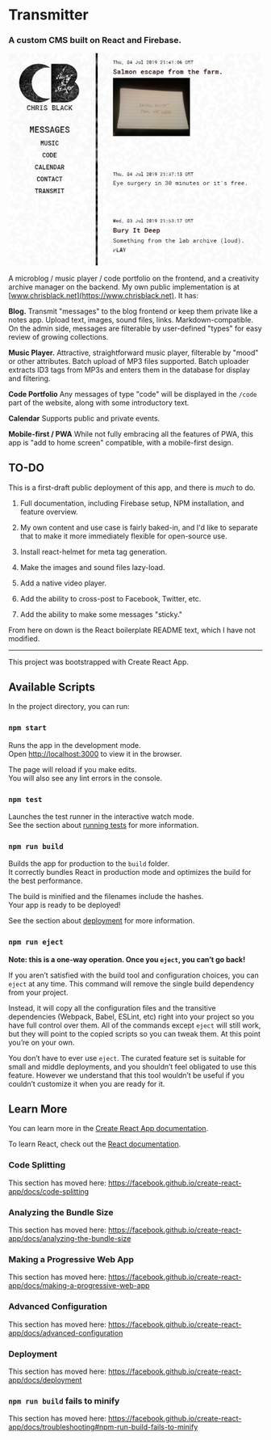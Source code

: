 # Transmitter

### A custom CMS built on React and Firebase.

![Transmitter frontend](./src/assets/img/screenshot.JPG)

A microblog / music player / code portfolio on the frontend, and a creativity archive manager on the backend. My own public implementation is at [www.chrisblack.net](https://www.chrisblack.net). It has:

**Blog.** Transmit "messages" to the blog frontend or keep them private like a notes app. Upload text, images, sound files, links. Markdown-compatible. On the admin side, messages are filterable by user-defined "types" for easy review of growing collections.

**Music Player.** Attractive, straightforward music player, filterable by "mood" or other attributes. Batch upload of MP3 files supported. Batch uploader extracts ID3 tags from MP3s and enters them in the database for display and filtering.

**Code Portfolio** Any messages of type "code" will be displayed in the `/code` part of the website, along with some introductory text.

**Calendar** Supports public and private events.

**Mobile-first / PWA** While not fully embracing all the features of PWA, this app is "add to home screen" compatible, with a mobile-first design.

## TO-DO

This is a first-draft public deployment of this app, and there is _much_ to do.

1. Full documentation, including Firebase setup, NPM installation, and feature overview.

2. My own content and use case is fairly baked-in, and I'd like to separate that to make it more immediately flexible for open-source use.

3. Install react-helmet for meta tag generation.

4. Make the images and sound files lazy-load.

5. Add a native video player.

6. Add the ability to cross-post to Facebook, Twitter, etc.

7. Add the ability to make some messages "sticky."

From here on down is the React boilerplate README text, which I have not modified.

---

This project was bootstrapped with Create React App.

## Available Scripts

In the project directory, you can run:

### `npm start`

Runs the app in the development mode.<br>
Open [http://localhost:3000](http://localhost:3000) to view it in the browser.

The page will reload if you make edits.<br>
You will also see any lint errors in the console.

### `npm test`

Launches the test runner in the interactive watch mode.<br>
See the section about [running tests](https://facebook.github.io/create-react-app/docs/running-tests) for more information.

### `npm run build`

Builds the app for production to the `build` folder.<br>
It correctly bundles React in production mode and optimizes the build for the best performance.

The build is minified and the filenames include the hashes.<br>
Your app is ready to be deployed!

See the section about [deployment](https://facebook.github.io/create-react-app/docs/deployment) for more information.

### `npm run eject`

**Note: this is a one-way operation. Once you `eject`, you can’t go back!**

If you aren’t satisfied with the build tool and configuration choices, you can `eject` at any time. This command will remove the single build dependency from your project.

Instead, it will copy all the configuration files and the transitive dependencies (Webpack, Babel, ESLint, etc) right into your project so you have full control over them. All of the commands except `eject` will still work, but they will point to the copied scripts so you can tweak them. At this point you’re on your own.

You don’t have to ever use `eject`. The curated feature set is suitable for small and middle deployments, and you shouldn’t feel obligated to use this feature. However we understand that this tool wouldn’t be useful if you couldn’t customize it when you are ready for it.

## Learn More

You can learn more in the [Create React App documentation](https://facebook.github.io/create-react-app/docs/getting-started).

To learn React, check out the [React documentation](https://reactjs.org/).

### Code Splitting

This section has moved here: https://facebook.github.io/create-react-app/docs/code-splitting

### Analyzing the Bundle Size

This section has moved here: https://facebook.github.io/create-react-app/docs/analyzing-the-bundle-size

### Making a Progressive Web App

This section has moved here: https://facebook.github.io/create-react-app/docs/making-a-progressive-web-app

### Advanced Configuration

This section has moved here: https://facebook.github.io/create-react-app/docs/advanced-configuration

### Deployment

This section has moved here: https://facebook.github.io/create-react-app/docs/deployment

### `npm run build` fails to minify

This section has moved here: https://facebook.github.io/create-react-app/docs/troubleshooting#npm-run-build-fails-to-minify
